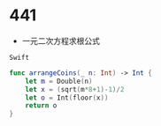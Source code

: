 # 441

- 一元二次方程求根公式

`Swift`

```swift
func arrangeCoins(_ n: Int) -> Int {
    let m = Double(n)
    let x = (sqrt(m*8+1)-1)/2
    let o = Int(floor(x))
    return o
}

```